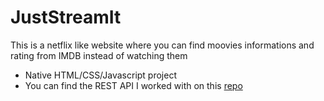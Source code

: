 # JustStreamIt

This is a netflix like website where you can find moovies informations and rating from IMDB instead of watching them

* Native HTML/CSS/Javascript project
* You can find the REST API I worked with on this [repo](https://github.com/OpenClassrooms-Student-Center/OCMovies-API-EN-FR)
